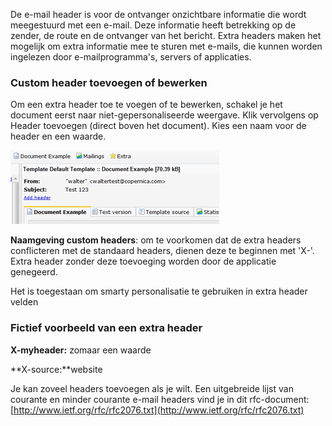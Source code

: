 De e-mail header is voor de ontvanger onzichtbare informatie die wordt
meegestuurd met een e-mail. Deze informatie heeft betrekking op de
zender, de route en de ontvanger van het bericht. Extra headers maken
het mogelijk om extra informatie mee te sturen met e-mails, die kunnen
worden ingelezen door e-mailprogramma's, servers of applicaties.

### Custom header toevoegen of bewerken

Om een extra header toe te voegen of te bewerken, schakel je het
document eerst naar niet-gepersonaliseerde weergave. Klik vervolgens op
Header toevoegen (direct boven het document). Kies een naam voor de
header en een waarde.

![customheader](../images/custom_header.png)

**Naamgeving custom headers**: om te voorkomen dat de extra headers
conflicteren met de standaard headers, dienen deze te beginnen met 'X-'.
Extra header zonder deze toevoeging worden door de applicatie genegeerd.

Het is toegestaan om smarty personalisatie te gebruiken in extra header
velden

### Fictief voorbeeld van een extra header

**X-myheader:** zomaar een waarde

**X-source:**website

Je kan zoveel headers toevoegen als je wilt. Een uitgebreide lijst van
courante en minder courante e-mail headers vind je in dit rfc-document:
[http://www.ietf.org/rfc/rfc2076.txt](http://www.ietf.org/rfc/rfc2076.txt)

 
